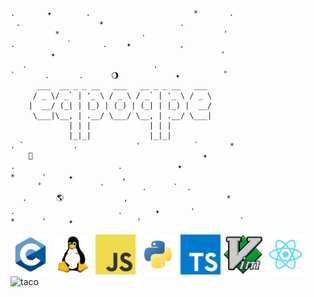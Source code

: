 ```
.      ⠀✦ 　     .                       *       .
⠀.⠀⠀⠀⠀⠀⠀⠀⠀⠀⠀⠀⠀   ☀️                 .
　　　　　　*　　　　　　　　　　　.           　 　  '
.　　　　　　　`       . 　　✦⠀　   　　　,
         ✦                                     '
　 .　　　　　　　　　　　　　　　　　.
`　　　　.　　　　.　　　⠀🌖           　✦ 　       ˚
      ___  __ _ _ __   ___   __ _ _ __   ___ 
     / _ \/ _` | '_ \ / _ \ / _` | '_ \ / _ \
    |  __/ (_| | |_) | (_) | (_| | |_) |  __/
     \___|\__, | .__/ \___/ \__, | .__/ \___|
             | | |             | | |
             |_|_|             |_|_|
. `           .             '            `       *
    🚀                                      ✦  
.                       . 　　        ✦
*      '     ✦⠀　   　　　,
　　 　˚　　　　　　　　ﾟ　　　　　.      `  .
　 .⠀　　  🌎⠀‍⠀‍⠀‍⠀‍⠀‍⠀‍⠀‍⠀‍⠀‍⠀‍⠀,                      *
.                       . 　　   ✦⠀　    '
*      '     ✦⠀             '                      `
```

<p align="left">
  <img src="https://raw.githubusercontent.com/github/explore/f3e22f0dca2be955676bc70d6214b95b13354ee8/topics/c/c.png" alt="c" width="64" height="64"/>
  <img src="https://raw.githubusercontent.com/github/explore/80688e429a7d4ef2fca1e82350fe8e3517d3494d/topics/linux/linux.png" class="rounded mr-3" width="64" height="64" alt="linux">
  <img src="https://raw.githubusercontent.com/github/explore/80688e429a7d4ef2fca1e82350fe8e3517d3494d/topics/javascript/javascript.png" alt="javascript" width="64" height="64"/>
  <img src="https://raw.githubusercontent.com/github/explore/80688e429a7d4ef2fca1e82350fe8e3517d3494d/topics/python/python.png" alt="python" width="64" height="64"/>
  <img src="https://raw.githubusercontent.com/github/explore/80688e429a7d4ef2fca1e82350fe8e3517d3494d/topics/typescript/typescript.png" alt="typescript" width="64" height="64"/>
  <img src="https://raw.githubusercontent.com/github/explore/80688e429a7d4ef2fca1e82350fe8e3517d3494d/topics/vim/vim.png" class="rounded mr-3" width="64" height="64" alt="vim">
  <img src="https://raw.githubusercontent.com/github/explore/80688e429a7d4ef2fca1e82350fe8e3517d3494d/topics/react/react.png" class="rounded mr-3" width="64" height="64" alt="react">
  <img src="https://eqpoqpe.github.io/projects/taco/images/taco-logo.png" class="rounded mr-3" width="64" alt="taco">
</p>


